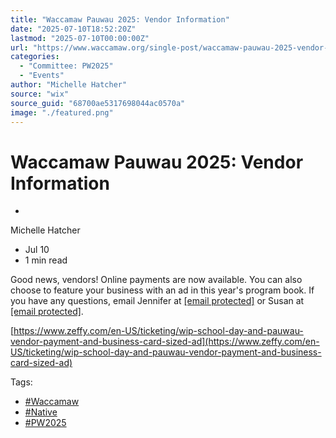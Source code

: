 ```yaml
---
title: "Waccamaw Pauwau 2025: Vendor Information"
date: "2025-07-10T18:52:20Z"
lastmod: "2025-07-10T00:00:00Z"
url: "https://www.waccamaw.org/single-post/waccamaw-pauwau-2025-vendor-information"
categories:
  - "Committee: PW2025"
  - "Events"
author: "Michelle Hatcher"
source: "wix"
source_guid: "68700ae5317698044ac0570a"
image: "./featured.png"
---
```


# Waccamaw Pauwau 2025: Vendor Information

-

Michelle Hatcher
- Jul 10
- 1 min read

Good news, vendors! Online payments are now available. You can also choose to feature your business with an ad in this year's program book. If you have any questions, email Jennifer at [[email protected]](/cdn-cgi/l/email-protection#33445a431d43565c435f56401d525f5f5a525d505673545e525a5f1d505c5e) or Susan at [[email protected]](/cdn-cgi/l/email-protection#650403170011161016040b250208040c094b060a08).

[https://www.zeffy.com/en-US/ticketing/wip-school-day-and-pauwau-vendor-payment-and-business-card-sized-ad](https://www.zeffy.com/en-US/ticketing/wip-school-day-and-pauwau-vendor-payment-and-business-card-sized-ad)

Tags:

- [#Waccamaw](https://www.waccamaw.org/updates/tags/waccamaw-1)
- [#Native](https://www.waccamaw.org/updates/tags/native-2)
- [#PW2025](https://www.waccamaw.org/updates/tags/pw2025)

